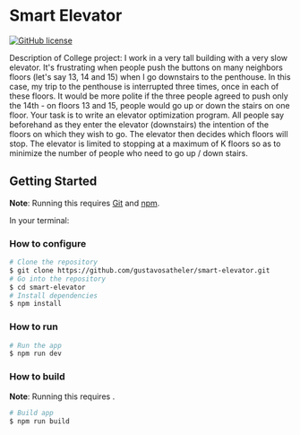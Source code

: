 # Smart Elevator

[![GitHub license](https://img.shields.io/badge/license-MIT-blue.svg)](https://opensource.org/licenses/MIT)

Description of College project:
I work in a very tall building with a very slow elevator. It's frustrating when people push the buttons on many neighbors floors (let's say 13, 14 and 15) when I go downstairs to the penthouse. In this case, my trip to the penthouse is interrupted three times, once in each of these floors. It would be more polite if the three people agreed to push only the 14th - on floors 13 and 15, people would go up or down the stairs on one floor. Your task is to write an elevator optimization program. All people say beforehand as they enter the elevator (downstairs) the intention of the floors on which they wish to go. The elevator then decides which floors will stop. The elevator is limited to stopping at a maximum of K floors so as to minimize the number of people who need to go up / down stairs.

## Getting Started

**Note**: Running this requires [Git](https://git-scm.com) and [npm](https://www.npmjs.com/).

In your terminal:

### How to configure
```sh
# Clone the repository
$ git clone https://github.com/gustavosatheler/smart-elevator.git
# Go into the repository
$ cd smart-elevator
# Install dependencies
$ npm install
```

### How to run
```sh
# Run the app
$ npm run dev
```

### How to build
**Note**: Running this requires .
```sh
# Build app
$ npm run build
```
